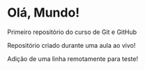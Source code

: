 # Olá, Mundo!
 Primeiro repositório do curso de Git e GitHub

Repositório criado durante uma aula ao vivo!

Adição de uma linha remotamente para teste!
